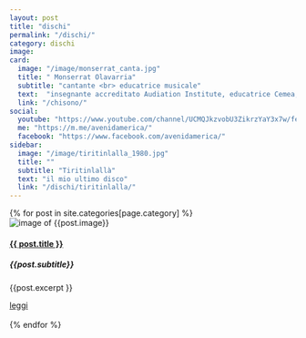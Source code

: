 ```yaml
---
layout: post
title: "dischi"
permalink: "/dischi/"
category: dischi
image: 
card:
  image: "/image/monserrat_canta.jpg"
  title: " Monserrat Olavarria"
  subtitle: "cantante <br> educatrice musicale"
  text:  "insegnante accreditato Audiation Institute, educatrice Cemea, mediatrice culturale, formatrice, si dedica alla scrittura, all'illustrazione e al teatro"
  link: "/chisono/"
social:
  youtube: "https://www.youtube.com/channel/UCMQJkzvobU3ZikrzYaY3x7w/featured/"
  me: "https://m.me/avenidamerica/"
  facebook: "https://www.facebook.com/avenidamerica/"
sidebar:
  image: "/image/tiritinlalla_1980.jpg"
  title: ""
  subtitle: "Tiritinlallà"
  text: "il mio ultimo disco"
  link: "/dischi/tiritinlalla/"
---
```


<div class="container">
 {% for post in site.categories[page.category] %}
  <div class="row">
    <div class="col-sm">
        <!-- Card -->
          <div class="card">
             <!-- Card image -->
             <img class="card-img-top" src="{{post.image}}" alt=" image of {{post.image}}">
             <!-- Card content -->
             <div class="card-body">
                <!-- Title -->
                <h4 class="card-title"><a href="{{ post.url }}"> {{ post.title }}</a></h4>
                <h5 class="blue-text pb-2"><strong>{{post.subtitle}}</strong></h5>
                <!-- Text -->
                <p class="card-text">{{post.excerpt }}</p>
                    <!-- Button -->
                <a href="{{ post.url }}" class="btn btn-unique">leggi</a>
             </div>
  </div>
            <br>
  {% endfor %}
</div>

